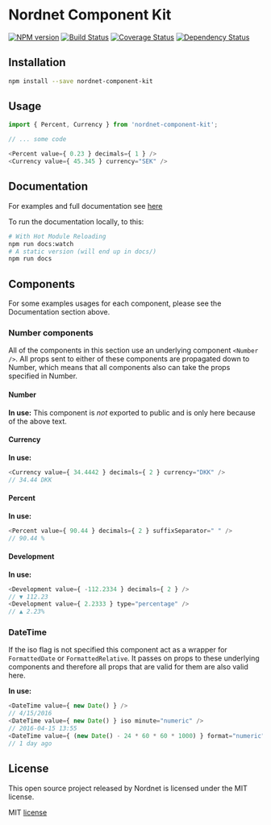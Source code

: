 # Nordnet Component Kit

[![NPM version][npm-image]][npm-url]
[![Build Status][travis-image]][travis-url]
[![Coverage Status][coveralls-image]][coveralls-url]
[![Dependency Status][depstat-image]][depstat-url]

## Installation
```bash
npm install --save nordnet-component-kit
```

## Usage
```javascript
import { Percent, Currency } from 'nordnet-component-kit';

// ... some code

<Percent value={ 0.23 } decimals={ 1 } />
<Currency value={ 45.345 } currency="SEK" />
```

## Documentation
For examples and full documentation see [here](https://nordnet.github.io/nordnet-component-kit)

To run the documentation locally, to this:
```bash
# With Hot Module Reloading
npm run docs:watch
# A static version (will end up in docs/)
npm run docs
```

## Components
For some examples usages for each component, please see the Documentation section above.

### Number components
All of the components in this section use an underlying component `<Number />`. All props sent to either of these components are propagated down to Number, which means that all components also can take the props specified in Number.

#### Number
**In use:**
This component is *not* exported to public and is only here because of the above text.

#### Currency
**In use:**
```javascript
<Currency value={ 34.4442 } decimals={ 2 } currency="DKK" />
// 34.44 DKK
```

#### Percent
**In use:**
```javascript
<Percent value={ 90.44 } decimals={ 2 } suffixSeparator=" " />
// 90.44 %
```

#### Development
**In use:**
```javascript
<Development value={ -112.2334 } decimals={ 2 } />
// ▼ 112.23
<Development value={ 2.2333 } type="percentage" />
// ▲ 2.23%
```

### DateTime
If the iso flag is not specified this component act as a wrapper for `FormattedDate` or `FormattedRelative`. It passes on props to these underlying components and therefore all props that are valid for them are also valid here.

**In use:**
```javascript
<DateTime value={ new Date() } />
// 4/15/2016
<DateTime value={ new Date() } iso minute="numeric" />
// 2016-04-15 13:55
<DateTime value={ (new Date() - 24 * 60 * 60 * 1000) } format="numeric" type="relative" />
// 1 day ago
```

## License
This open source project released by Nordnet is licensed under the MIT license.

MIT [license](/LICENSE)

[npm-url]: https://npmjs.org/package/nordnet-component-kit
[npm-image]: https://img.shields.io/npm/v/nordnet-component-kit.svg

[travis-url]: https://travis-ci.org/nordnet/nordnet-component-kit
[travis-image]: https://travis-ci.org/nordnet/nordnet-component-kit.svg?branch=master

[depstat-url]: https://david-dm.org/nordnet/nordnet-component-kit
[depstat-image]: https://david-dm.org/nordnet/nordnet-component-kit.svg

[coveralls-image]: https://coveralls.io/repos/github/nordnet/nordnet-component-kit/badge.svg?branch=master
[coveralls-url]: https://coveralls.io/github/nordnet/nordnet-component-kit?branch=master
